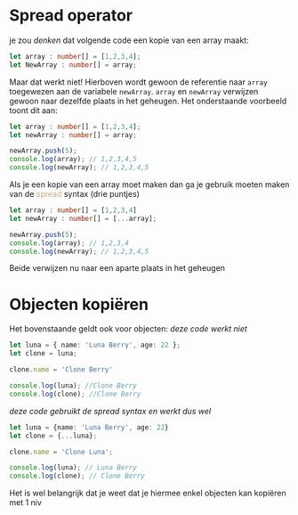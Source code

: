 # Spread operator
je zou *denken* dat volgende code een kopie van een array maakt:
```ts
let array : number[] = [1,2,3,4];
let NewArray : number[] = array;
```

Maar dat werkt niet! Hierboven wordt gewoon de referentie naar `array` toegewezen aan de variabele `newArray`. `array` en `newArray` verwijzen gewoon naar dezelfde plaats in het geheugen. Het onderstaande voorbeeld toont dit aan:
```ts
let array : number[] = [1,2,3,4];
let newArray : number[] = array;

newArray.push(5);
console.log(array); // 1,2,3,4,5
console.log(newArray); // 1,2,3,4,5
```

Als je een kopie van een array moet maken dan ga je gebruik moeten maken van de <span style="color:#c8ab83;">spread</span> syntax (drie puntjes)
```ts
let array : number[] = [1,2,3,4]
let newArray : number[] = [...array];

newArray.push(5);
console.log(array); // 1,2,3,4
console.log(newArray); // 1,2,3,4,5
```

Beide verwijzen nu naar een aparte plaats in het geheugen

# Objecten kopiëren
Het bovenstaande geldt ook voor objecten:
*deze code werkt niet*
```ts
let luna = { name: 'Luna Berry', age: 22 };
let clone = luna;

clone.name = 'Clone Berry'

console.log(luna); //Clone Berry
console.log(clone); //Clone Berry
```

*deze code gebruikt de spread syntax en werkt dus wel*
```ts
let luna = {name: 'Luna Berry', age: 22}
let clone = {...luna};

clone.name = 'Clone Luna';

console.log(luna); // Luna Berry
console.log(clone); // Clone Berry
```

Het is wel belangrijk dat je weet dat je hiermee enkel objecten kan kopiëren met 1 niv